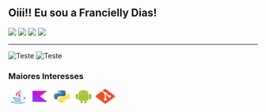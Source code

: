 ## Oiii!! Eu sou a Francielly Dias!
<div> 
  <a href="https://www.linkedin.com/in/fran-dias/" target="_blank"><img src="https://img.shields.io/badge/-LinkedIn-%230077B5?style=for-the-badge&logo=linkedin&logoColor=white" target="_blank"></a>
  <a href="https://wa.me/27996052618"><img src="https://img.shields.io/badge/WhatsApp-25D366?style=for-the-badge&logo=whatsapp&logoColor=white" target="_blank"></a>
  <a href="mailto:frandiasma@gmail.com"><img src="https://img.shields.io/badge/-Gmail-%23333?style=for-the-badge&logo=gmail&logoColor=white" target="_blank"></a>
  <a href="https://github.com/FranciellyDiasM"><img src="https://img.shields.io/badge/GitHub-100000?style=for-the-badge&logo=github&logoColor=white" target="_blank"></a>
</div>

---- 
![Teste](https://github-readme-stats.vercel.app/api?username=FranciellyDiasM&show_icons=true&hide=issues,contribs&show=prs_merged&theme=github_dark_dimmed)
![Teste](https://github-readme-stats.vercel.app/api/top-langs?username=FranciellyDiasM&layout=compact&theme=github_dark_dimmed&langs_count=8)


### Maiores Interesses
<div style="display: inline_block">
  <img align="center" alt="Fran-Java" height="30" width="40" src="https://raw.githubusercontent.com/devicons/devicon/master/icons/java/java-original.svg">
  <img align="center" alt="Fran-Kotlin" height="30" width="40" src="https://raw.githubusercontent.com/devicons/devicon/master/icons/kotlin/kotlin-original.svg">
  <img align="center" alt="Fran-Python" height="30" width="40" src="https://raw.githubusercontent.com/devicons/devicon/master/icons/python/python-original.svg">
  <img align="center" alt="Fran-Android" height="30" width="40" src="https://raw.githubusercontent.com/devicons/devicon/master/icons/android/android-original.svg">
  <img align="center" alt="Fran-Git" height="30" width="40" src="https://raw.githubusercontent.com/devicons/devicon/master/icons/git/git-original.svg">
</div>




